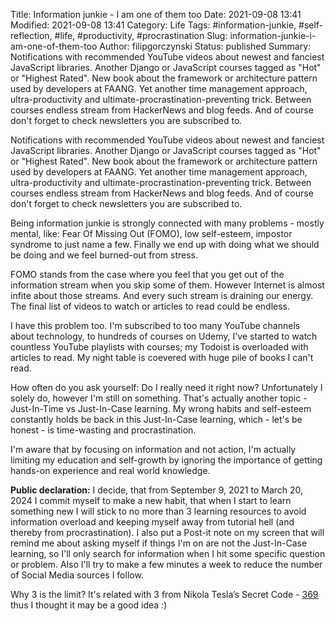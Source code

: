 Title: Information junkie - I am one of them too
Date: 2021-09-08 13:41
Modified: 2021-09-08 13:41
Category: Life
Tags: #information-junkie, #self-reflection, #life, #productivity, #procrastination
Slug: information-junkie-i-am-one-of-them-too
Author: filipgorczynski
Status: published
Summary: Notifications with recommended YouTube videos about newest and fanciest JavaScript libraries. Another Django or JavaScript courses tagged as "Hot" or "Highest Rated". New book about the framework or architecture pattern used by developers at FAANG. Yet another time management approach, ultra-productivity and ultimate-procrastination-preventing trick. Between courses endless stream from HackerNews and blog feeds. And of course don't forget to check newsletters you are subscribed to.

Notifications with recommended YouTube videos about newest and fanciest JavaScript libraries. Another Django or JavaScript courses tagged as "Hot" or "Highest Rated". New book about the framework or architecture pattern used by developers at FAANG. Yet another time management approach, ultra-productivity and ultimate-procrastination-preventing trick. Between courses endless stream from HackerNews and blog feeds. And of course don't forget to check newsletters you are subscribed to.

Being information junkie is strongly connected with many problems - mostly mental, like: Fear Of Missing Out (FOMO), low self-esteem, impostor syndrome to just name a few. Finally we end up with doing what we should be doing and we feel burned-out from stress.

FOMO stands from the case where you feel that you get out of the information stream when you skip some of them. However Internet is almost infite about those streams. And every such stream is draining our energy. The final list of videos to watch or articles to read could be endless.

I have this problem too. I'm subscribed to too many YouTube channels about technology, to hundreds of courses on Udemy, I've started to watch countless YouTube playlists with courses; my Todoist is overloaded with articles to read. My night table is coevered with huge pile of books I can't read.

How often do you ask yourself: Do I really need it right now? Unfortunately I solely do, however I'm still on something. That's actually another topic - Just-In-Time vs Just-In-Case learning. My wrong habits and self-esteem constantly holds be back in this Just-In-Case learning, which - let's be honest - is time-wasting and procrastination.

I'm aware that by focusing on information and not action, I'm actually limiting my education and self-growth by ignoring the importance of getting hands-on experience and real world knowledge.

**Public declaration:** I decide, that from September 9, 2021 to March 20, 2024 I commit myself to make a new habit, that when I start to learn something new I will stick to no more than 3 learning resources to avoid information overload and keeping myself away from tutorial hell (and thereby from procrastination). I also put a Post-it note on my screen that will remind me about asking myself if things I'm on are not the Just-In-Case learning, so I'll only search for information when I hit some specific question or problem. Also I'll try to make a few minutes a week to reduce the number of Social Media sources I follow.

Why 3 is the limit? It's related with 3 from Nikola Tesla’s Secret Code - [369](https://www.truthorfiction.com/nikola-tesla-369-theory/) thus I thought it may be a good idea :)
